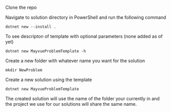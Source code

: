 

Clone the repo

Navigate to solution directory in PowerShell and run the following command
```
dotnet new --install .
```

To see descripton of template with optional parameters (none added as of yet)
```
dotnet new MayvueProblemTemplate -h
```

Create a new folder with whatever name you want for the solution
```
mkdir NewProblem
```

Create a new solution using the template
```
dotnet new MayvueProblemTemplate
```
The created solution will use the name of the folder your currently in and the project we use for our solutions will share the same name.
